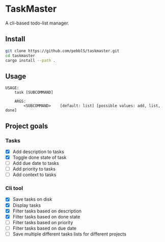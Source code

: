 # TaskMaster

A cli-based todo-list manager.

## Install
```bash
git clone https://github.com/pebblS/taskmaster.git
cd taskmaster
cargo install --path .
```

## Usage
```
USAGE:
    task [SUBCOMMAND]

    ARGS:
        <SUBCOMMAND>    [default: list] [possible values: add, list, done]
```

## Project goals

### Tasks
- [X] Add description to tasks
- [X] Toggle done state of task
- [ ] Add due date to tasks
- [ ] Add priority to tasks
- [ ] Add context to tasks

### Cli tool
- [X] Save tasks on disk
- [X] Display tasks
- [X] Filter tasks based on description
- [X] Filter tasks based on done state
- [ ] Filter tasks based on priority
- [ ] Filter tasks based on due date
- [ ] Save multiple different tasks lists for different projects
